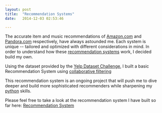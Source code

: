 ```yaml
---
layout: post
title:  "Recommendation Systems"
date:   2014-12-03 02:53:46

---
```


The accurate item and music recommendations of <a href="http://amazon.com" target="_blank">Amazon.com</a> and <a href="http://pandora.com" target="_blank">Pandora.com</a> respectively, have always astounded me. Each system is unique -- tailored and optimized with different considerations in mind. In order to understand how these <a href="http://en.wikipedia.org/wiki/Recommender_system" target="_blank">recommendation systems</a> work, I decided build my own.


Using the dataset provided by the <a href="http://www.yelp.com/dataset_challenge/" target="_blank">Yelp Dataset Challenge</a>, I built a basic Recommendation System using <a href="http://en.wikipedia.org/wiki/Collaborative_filtering" target="_blank">collaborative filtering</a>

This recommendation system is an ongoing project that will push me to dive deeper and build more sophisticated recommenders while sharpening my <a href="https://www.python.org/" target="_blank">python</a> skills.

Please feel free to take a look at the recommendation system I have built so far here: <a href="http://nbviewer.ipython.org/gist/henryachen/9d61ad38e10c4e43f1fb" target="_blank">Recommendation System</a>

